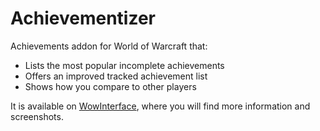 # Achievementizer
Achievements addon for World of Warcraft that:
- Lists the most popular incomplete achievements
- Offers an improved tracked achievement list
- Shows how you compare to other players

It is available on [WowInterface](https://www.wowinterface.com/downloads/info26127-Achievementizer.html), where you will find more information and screenshots.
